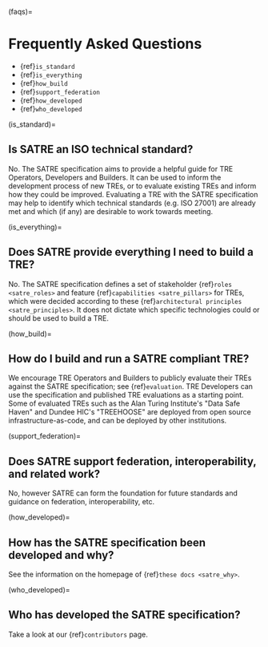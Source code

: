 (faqs)=

# Frequently Asked Questions

- {ref}`is_standard`
- {ref}`is_everything`
- {ref}`how_build`
- {ref}`support_federation`
- {ref}`how_developed`
- {ref}`who_developed`

(is_standard)=

## Is SATRE an ISO technical standard?

No. The SATRE specification aims to provide a helpful guide for TRE Operators, Developers and Builders. It can be used to inform the development process of new TREs, or to evaluate existing TREs and inform how they could be improved. Evaluating a TRE with the SATRE specification may help to identify which technical standards (e.g. ISO 27001) are already met and which (if any) are desirable to work towards meeting.

(is_everything)=

## Does SATRE provide everything I need to build a TRE?

No. The SATRE specification defines a set of stakeholder {ref}`roles <satre_roles>` and feature {ref}`capabilities <satre_pillars>` for TREs, which were decided according to these {ref}`architectural principles <satre_principles>`. It does not dictate which specific technologies could or should be used to build a TRE.

(how_build)=

## How do I build and run a SATRE compliant TRE?

We encourage TRE Operators and Builders to publicly evaluate their TREs against the SATRE specification; see {ref}`evaluation`. TRE Developers can use the specification and published TRE evaluations as a starting point. Some of evaluated TREs such as the Alan Turing Institute's "Data Safe Haven" and Dundee HIC's "TREEHOOSE" are deployed from open source infrastructure-as-code, and can be deployed by other institutions.

(support_federation)=

## Does SATRE support federation, interoperability, and related work?

No, however SATRE can form the foundation for future standards and guidance on federation, interoperability, etc.

<!-- If you are interested in getting involved in these discussion please .... contact DARE? A federation WG? Another project? UKTRE mailing list? -->

(how_developed)=

## How has the SATRE specification been developed and why?

See the information on the homepage of {ref}`these docs <satre_why>`.

(who_developed)=

## Who has developed the SATRE specification?

Take a look at our {ref}`contributors` page.
